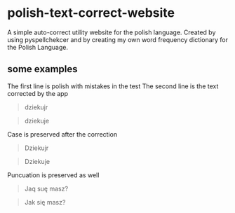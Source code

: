 # polish-text-correct-website
A simple auto-correct utility website for the polish language. Created by using pyspellchekcer and by creating my own word frequency dictionary for the Polish Language.

## some examples

The first line is polish with mistakes in the test
The second line is the text corrected by the app

> dziekujr

> dziekuje

Case is preserved after the correction

> Dziekujr

> Dziekuje

Puncuation is preserved as well

> Jaq suę masz?

> Jak się masz?
